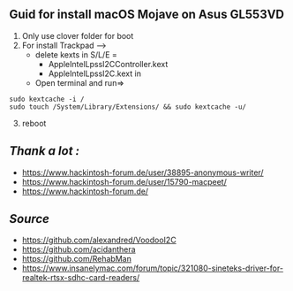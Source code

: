 **Guid for install macOS Mojave on Asus GL553VD**
----------------------------------------------
1. Only use clover folder for boot 
2.  For install Trackpad -->
    - delete kexts in S/L/E =
        - AppleIntelLpssI2CController.kext 
        - AppleIntelLpssI2C.kext in 
    - Open terminal and run=> 
```
sudo kextcache -i /
sudo touch /System/Library/Extensions/ && sudo kextcache -u/
```
3. reboot


*Thank a lot :*
----------------------------------------------
- https://www.hackintosh-forum.de/user/38895-anonymous-writer/
- https://www.hackintosh-forum.de/user/15790-macpeet/
- https://www.hackintosh-forum.de/

*Source*
----------------------------------------------
- https://github.com/alexandred/VoodooI2C
- https://github.com/acidanthera
- https://github.com/RehabMan
- https://www.insanelymac.com/forum/topic/321080-sineteks-driver-for-realtek-rtsx-sdhc-card-readers/
